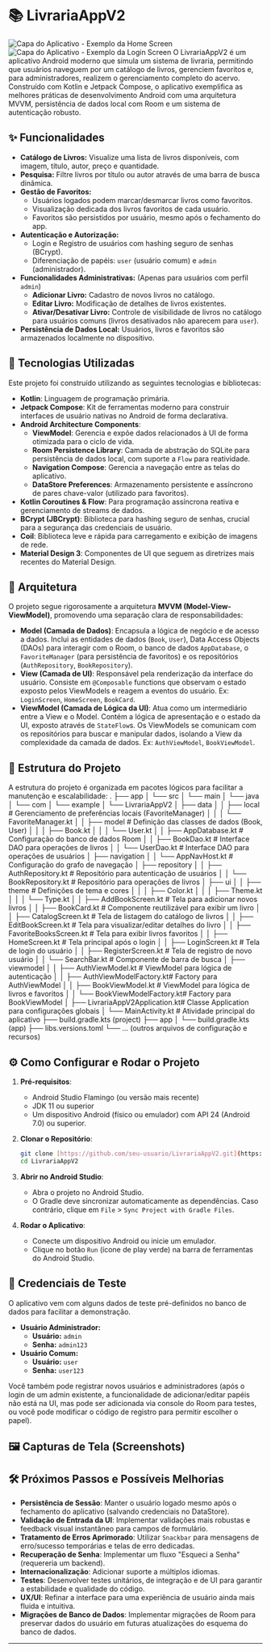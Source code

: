 # 📚 LivrariaAppV2

![Capa do Aplicativo - Exemplo da Home Screen](https://via.placeholder.com/600x300?text=Home+Screen) ![Capa do Aplicativo - Exemplo da Login Screen](https://via.placeholder.com/600x300?text=Login+Screen) O LivrariaAppV2 é um aplicativo Android moderno que simula um sistema de livraria, permitindo que usuários naveguem por um catálogo de livros, gerenciem favoritos e, para administradores, realizem o gerenciamento completo do acervo. Construído com Kotlin e Jetpack Compose, o aplicativo exemplifica as melhores práticas de desenvolvimento Android com uma arquitetura MVVM, persistência de dados local com Room e um sistema de autenticação robusto.

## ✨ Funcionalidades

* **Catálogo de Livros:** Visualize uma lista de livros disponíveis, com imagem, título, autor, preço e quantidade.
* **Pesquisa:** Filtre livros por título ou autor através de uma barra de busca dinâmica.
* **Gestão de Favoritos:**
    * Usuários logados podem marcar/desmarcar livros como favoritos.
    * Visualização dedicada dos livros favoritos de cada usuário.
    * Favoritos são persistidos por usuário, mesmo após o fechamento do app.
* **Autenticação e Autorização:**
    * Login e Registro de usuários com hashing seguro de senhas (BCrypt).
    * Diferenciação de papéis: `user` (usuário comum) e `admin` (administrador).
* **Funcionalidades Administrativas:** (Apenas para usuários com perfil `admin`)
    * **Adicionar Livro:** Cadastro de novos livros no catálogo.
    * **Editar Livro:** Modificação de detalhes de livros existentes.
    * **Ativar/Desativar Livro:** Controle de visibilidade de livros no catálogo para usuários comuns (livros desativados não aparecem para `user`).
* **Persistência de Dados Local:** Usuários, livros e favoritos são armazenados localmente no dispositivo.

## 🚀 Tecnologias Utilizadas

Este projeto foi construído utilizando as seguintes tecnologias e bibliotecas:

* **Kotlin**: Linguagem de programação primária.
* **Jetpack Compose**: Kit de ferramentas moderno para construir interfaces de usuário nativas no Android de forma declarativa.
* **Android Architecture Components**:
    * **ViewModel**: Gerencia e expõe dados relacionados à UI de forma otimizada para o ciclo de vida.
    * **Room Persistence Library**: Camada de abstração do SQLite para persistência de dados local, com suporte a `Flow` para reatividade.
    * **Navigation Compose**: Gerencia a navegação entre as telas do aplicativo.
    * **DataStore Preferences**: Armazenamento persistente e assíncrono de pares chave-valor (utilizado para favoritos).
* **Kotlin Coroutines & Flow**: Para programação assíncrona reativa e gerenciamento de streams de dados.
* **BCrypt (JBCrypt)**: Biblioteca para hashing seguro de senhas, crucial para a segurança das credenciais de usuário.
* **Coil**: Biblioteca leve e rápida para carregamento e exibição de imagens de rede.
* **Material Design 3**: Componentes de UI que seguem as diretrizes mais recentes do Material Design.

## 📐 Arquitetura

O projeto segue rigorosamente a arquitetura **MVVM (Model-View-ViewModel)**, promovendo uma separação clara de responsabilidades:

* **Model (Camada de Dados)**: Encapsula a lógica de negócio e de acesso a dados. Inclui as entidades de dados (`Book`, `User`), Data Access Objects (DAOs) para interagir com o Room, o banco de dados `AppDatabase`, o `FavoriteManager` (para persistência de favoritos) e os repositórios (`AuthRepository`, `BookRepository`).
* **View (Camada de UI)**: Responsável pela renderização da interface do usuário. Consiste em `@Composable` functions que observam o estado exposto pelos ViewModels e reagem a eventos do usuário. Ex: `LoginScreen`, `HomeScreen`, `BookCard`.
* **ViewModel (Camada de Lógica da UI)**: Atua como um intermediário entre a View e o Model. Contém a lógica de apresentação e o estado da UI, exposto através de `StateFlow`s. Os ViewModels se comunicam com os repositórios para buscar e manipular dados, isolando a View da complexidade da camada de dados. Ex: `AuthViewModel`, `BookViewModel`.

## 📂 Estrutura do Projeto

A estrutura do projeto é organizada em pacotes lógicos para facilitar a manutenção e escalabilidade:
.
├── app
│   └── src
│       └── main
│           └── java
│               └── com
│                   └── example
│                       └── LivrariaAppV2
│                           ├── data
│                           │   ├── local                  # Gerenciamento de preferências locais (FavoriteManager)
│                           │   │   └── FavoriteManager.kt
│                           │   ├── model                  # Definição das classes de dados (Book, User)
│                           │   │   ├── Book.kt
│                           │   │   └── User.kt
│                           │   ├── AppDatabase.kt         # Configuração do banco de dados Room
│                           │   ├── BookDao.kt             # Interface DAO para operações de livros
│                           │   └── UserDao.kt             # Interface DAO para operações de usuários
│                           ├── navigation
│                           │   └── AppNavHost.kt          # Configuração do grafo de navegação
│                           ├── repository
│                           │   ├── AuthRepository.kt      # Repositório para autenticação de usuários
│                           │   └── BookRepository.kt      # Repositório para operações de livros
│                           ├── ui
│                           │   ├── theme                  # Definições de tema e cores
│                           │   │   ├── Color.kt
│                           │   │   ├── Theme.kt
│                           │   │   └── Type.kt
│                           │   ├── AddBookScreen.kt       # Tela para adicionar novos livros
│                           │   ├── BookCard.kt            # Componente reutilizável para exibir um livro
│                           │   ├── CatalogScreen.kt       # Tela de listagem do catálogo de livros
│                           │   ├── EditBookScreen.kt      # Tela para visualizar/editar detalhes do livro
│                           │   ├── FavoriteBooksScreen.kt # Tela para exibir livros favoritos
│                           │   ├── HomeScreen.kt          # Tela principal após o login
│                           │   ├── LoginScreen.kt         # Tela de login do usuário
│                           │   ├── RegisterScreen.kt      # Tela de registro de novo usuário
│                           │   └── SearchBar.kt           # Componente de barra de busca
│                           ├── viewmodel
│                           │   ├── AuthViewModel.kt       # ViewModel para lógica de autenticação
│                           │   ├── AuthViewModelFactory.kt# Factory para AuthViewModel
│                           │   ├── BookViewModel.kt       # ViewModel para lógica de livros e favoritos
│                           │   └── BookViewModelFactory.kt# Factory para BookViewModel
│                           ├── LivrariaAppV2Application.kt# Classe Application para configurações globais
│                           └── MainActivity.kt            # Atividade principal do aplicativo
├── build.gradle.kts (project)
├── app
│   └── build.gradle.kts (app)
├── libs.versions.toml
└── ... (outros arquivos de configuração e recursos)

## ⚙️ Como Configurar e Rodar o Projeto

1.  **Pré-requisitos**:
    * Android Studio Flamingo (ou versão mais recente)
    * JDK 11 ou superior
    * Um dispositivo Android (físico ou emulador) com API 24 (Android 7.0) ou superior.

2.  **Clonar o Repositório**:
    ```bash
    git clone [https://github.com/seu-usuario/LivrariaAppV2.git](https://github.com/seu-usuario/LivrariaAppV2.git)
    cd LivrariaAppV2
    ```

3.  **Abrir no Android Studio**:
    * Abra o projeto no Android Studio.
    * O Gradle deve sincronizar automaticamente as dependências. Caso contrário, clique em `File` > `Sync Project with Gradle Files`.

4.  **Rodar o Aplicativo**:
    * Conecte um dispositivo Android ou inicie um emulador.
    * Clique no botão `Run` (ícone de play verde) na barra de ferramentas do Android Studio.

## 🔑 Credenciais de Teste

O aplicativo vem com alguns dados de teste pré-definidos no banco de dados para facilitar a demonstração.

* **Usuário Administrador:**
    * **Usuário:** `admin`
    * **Senha:** `admin123`
* **Usuário Comum:**
    * **Usuário:** `user`
    * **Senha:** `user123`

Você também pode registrar novos usuários e administradores (após o login de um admin existente, a funcionalidade de adicionar/editar papéis não está na UI, mas pode ser adicionada via console do Room para testes, ou você pode modificar o código de registro para permitir escolher o papel).

## 🖼️ Capturas de Tela (Screenshots)

## 🛠️ Próximos Passos e Possíveis Melhorias

* **Persistência de Sessão**: Manter o usuário logado mesmo após o fechamento do aplicativo (salvando credenciais no DataStore).
* **Validação de Entrada da UI**: Implementar validações mais robustas e feedback visual instantâneo para campos de formulário.
* **Tratamento de Erros Aprimorado**: Utilizar `Snackbar` para mensagens de erro/sucesso temporárias e telas de erro dedicadas.
* **Recuperação de Senha**: Implementar um fluxo "Esqueci a Senha" (requereria um backend).
* **Internacionalização**: Adicionar suporte a múltiplos idiomas.
* **Testes**: Desenvolver testes unitários, de integração e de UI para garantir a estabilidade e qualidade do código.
* **UX/UI**: Refinar a interface para uma experiência de usuário ainda mais fluida e intuitiva.
* **Migrações de Banco de Dados**: Implementar migrações de Room para preservar dados do usuário em futuras atualizações do esquema do banco de dados.

---
